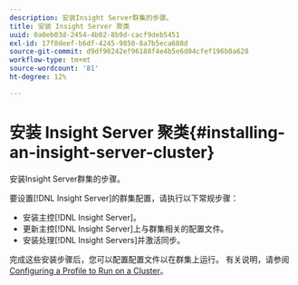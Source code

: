 ```yaml
---
description: 安装Insight Server群集的步骤。
title: 安装 Insight Server 聚类
uuid: 0a0eb03d-2454-4b02-8b9d-cacf9deb5451
exl-id: 17f8deef-b6df-4245-9850-8a7b5eca688d
source-git-commit: d9df90242ef96188f4e4b5e6d04cfef196b0a628
workflow-type: tm+mt
source-wordcount: '81'
ht-degree: 12%

---
```


# 安装 Insight Server 聚类{#installing-an-insight-server-cluster}

安装Insight Server群集的步骤。

要设置[!DNL Insight Server]的群集配置，请执行以下常规步骤：

* 安装主控[!DNL Insight Server]。
* 更新主控[!DNL Insight Server]上与群集相关的配置文件。
* 安装处理[!DNL Insight Servers]并激活同步。

完成这些安装步骤后，您可以配置配置文件以在群集上运行。 有关说明，请参阅[Configuring a Profile to Run on a Cluster](../../../../../home/c-inst-svr/c-install-ins-svr/c-ins-svr-clstrs/c-inst-ins-svr-clstr/c-inst-proc-clstr/c-config-prof-run-clstr.md#concept-c0e68e67c4784bc5af8db61013ca96a3)。

